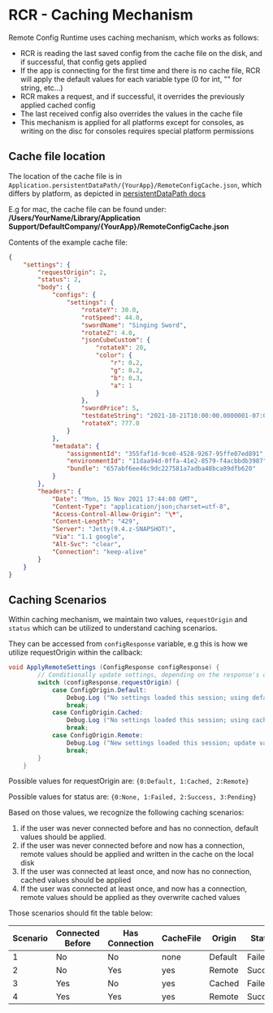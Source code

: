 # RCR - Caching Mechanism

Remote Config Runtime uses caching mechanism, which works as follows:
- RCR is reading the last saved config from the cache file on the disk, and if successful, that config gets applied
- If the app is connecting for the first time and there is no cache file, RCR will apply the default values for each variable type (0 for int, "" for string, etc...)
- RCR makes a request, and if successful, it overrides the previously applied cached config
- The last received config also overrides the values in the cache file
- This mechanism is applied for all platforms except for consoles, as writing on the disc for consoles requires special platform permissions


## Cache file location
The location of the cache file is in
`Application.persistentDataPath/{YourApp}/RemoteConfigCache.json`, which differs by platform,
as depicted in [persistentDataPath docs](https://docs.unity3d.com/ScriptReference/Application-persistentDataPath.html)

E.g for mac, the cache file can be found under:
**/Users/YourName/Library/Application Support/DefaultCompany/{YourApp}/RemoteConfigCache.json**

Contents of the example cache file:
```json
{
    "settings": {
        "requestOrigin": 2,
        "status": 2,
        "body": {
            "configs": {
                "settings": {
                    "rotateY": 30.0,
                    "rotSpeed": 44.0,
                    "swordName": "Singing Sword",
                    "rotateZ": 4.0,
                    "jsonCubeCustom": {
                        "rotateX": 20,
                        "color": {
                            "r": 0.2,
                            "g": 0.2,
                            "b": 0.3,
                            "a": 1
                        }
                    },
                    "swordPrice": 5,
                    "testdateString": "2021-10-21T10:00:00.0000001-07:00",
                    "rotateX": 777.0
                }
            },
            "metadata": {
                "assignmentId": "355faf1d-9ce0-4528-9267-95ffe07ed891",
                "environmentId": "11daa94d-0ffa-41e2-8579-f4acbbdb3987",
                "bundle": "657abf6ee46c9dc227581a7adba48bca89dfb620"
            }
        },
        "headers": {
            "Date": "Mon, 15 Nov 2021 17:44:08 GMT",
            "Content-Type": "application/json;charset=utf-8",
            "Access-Control-Allow-Origin": "\*",
            "Content-Length": "429",
            "Server": "Jetty(9.4.z-SNAPSHOT)",
            "Via": "1.1 google",
            "Alt-Svc": "clear",
            "Connection": "keep-alive"
        }
    }
}
```

## Caching Scenarios

Within caching mechanism, we maintain two values, `requestOrigin` and `status` 
which can be utilized to understand caching scenarios.

They can be accessed from `configResponse` variable, e.g this is how we utilize requestOrigin within the callback:

```c#
void ApplyRemoteSettings (ConfigResponse configResponse) {
        // Conditionally update settings, depending on the response's origin:
        switch (configResponse.requestOrigin) {
            case ConfigOrigin.Default:
                Debug.Log ("No settings loaded this session; using default values.");
                break;
            case ConfigOrigin.Cached:
                Debug.Log ("No settings loaded this session; using cached values from a previous session.");
                break;
            case ConfigOrigin.Remote:
                Debug.Log ("New settings loaded this session; update values accordingly.");
                break;
        }
    }
```

Possible values for requestOrigin are:  `{0:Default, 1:Cached, 2:Remote}`

Possible values for status are: `{0:None, 1:Failed, 2:Success, 3:Pending}`

Based on those values, we recognize the following caching scenarios:

1. if the user was never connected before and has no connection, default values should be applied.
2. if the user was never connected before and now has a connection, remote values should be applied and written in the cache on the local disk
3. If the user was connected at least once, and now has no connection, cached values should be applied
4. If the user was connected at least once, and now has a connection, remote values should be applied as they overwrite cached values

Those scenarios should fit the table below:

| Scenario | Connected Before | Has Connection | CacheFile | Origin | Status |
| --- | --- | --- | --- | --- | --- |
| 1 | No | No | none | Default | Failed |
| 2 | No | Yes | yes | Remote | Success |
| 3 | Yes | No | yes | Cached | Failed |
| 4 | Yes | Yes | yes | Remote | Success |





